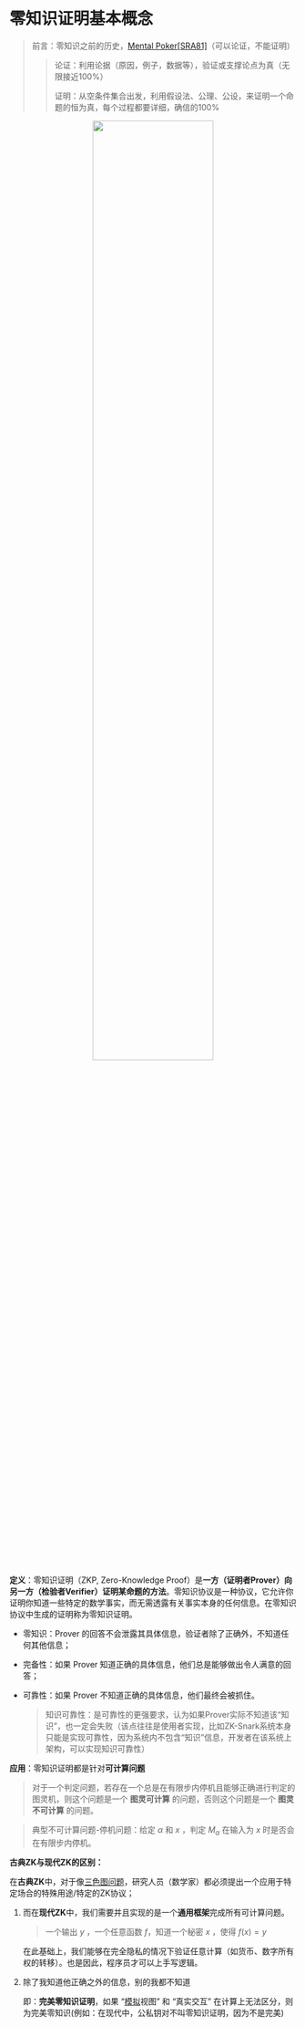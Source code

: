 # 零知识证明基本概念

> 前言：零知识之前的历史，[Mental Poker[SRA81]](https://people.csail.mit.edu/rivest/pubs/SRA81.pdf)（可以论证，不能证明）
>
> > 论证：利用论据（原因，例子，数据等），验证或支撑论点为真（无限接近100%）
> >
> > 证明：从空条件集合出发，利用假设法、公理、公设，来证明一个命题的恒为真，每个过程都要详细，确信的100%

<div align=center>
<img src="https://github.com/DessertHeart/Dive-Into-Blockchain/assets/93460127/0c0401f8-31b6-4310-b7eb-97dfae251532" style="width:65%;">
</div>

**定义**：零知识证明（ZKP, Zero-Knowledge Proof）是**一方（证明者Prover）向另一方（检验者Verifier）证明某命题的方法**。零知识协议是一种协议，它允许你证明你知道一些特定的数学事实，而无需透露有关事实本身的任何信息。在零知识协议中生成的证明称为零知识证明。

- 零知识：Prover 的回答不会泄露其具体信息，验证者除了正确外，不知道任何其他信息；

- 完备性：如果 Prover 知道正确的具体信息，他们总是能够做出令人满意的回答；

- 可靠性：如果 Prover 不知道正确的具体信息，他们最终会被抓住。

  > 知识可靠性：是可靠性的更强要求，认为如果Prover实际不知道该“知识”，也一定会失败（该点往往是使用者实现，比如ZK-Snark系统本身只能是实现可靠性，因为系统内不包含“知识”信息，开发者在该系统上架构，可以实现知识可靠性）

**应用**：零知识证明都是针对**可计算问题**

> 对于一个判定问题，若存在一个总是在有限步内停机且能够正确进行判定的图灵机，则这个问题是一个 **图灵可计算** 的问题，否则这个问题是一个 **图灵不可计算** 的问题。

> 典型不可计算问题-停机问题：给定 $α$ 和 $x$ ，判定 $M_α$ 在输入为 $x$ 时是否会在有限步内停机。



**古典ZK与现代ZK的区别：**

在**古典ZK**中，对于像[三色图问题](https://www.jianshu.com/p/7b772e5cdaef)，研究人员（数学家）都必须提出一个应用于特定场合的特殊用途/特定的ZK协议；

1. 而在**现代ZK**中，我们需要并且实现的是一个**通用框架**完成所有可计算问题。

   > 一个输出 $y$ ，一个任意函数 $f$，知道一个秘密 $x$ ，使得 $f(x)=y$

   在此基础上，我们能够在完全隐私的情况下验证任意计算（如货币、数字所有权的转移）。也是因此，程序员才可以上手写逻辑。

2. 除了我知道他正确之外的信息，别的我都不知道

   即：**完美零知识证明**，如果 “[模拟](https://sammyne.github.io/zkp/02-simulation/#%E5%8C%BA%E5%88%86%E4%B8%A4%E4%B8%AA%E4%B8%96%E7%95%8C)视图” 和 “真实交互” 在计算上无法区分，则为完美零知识(例如：在现代中，公私钥对不叫零知识证明，因为不是完美)

